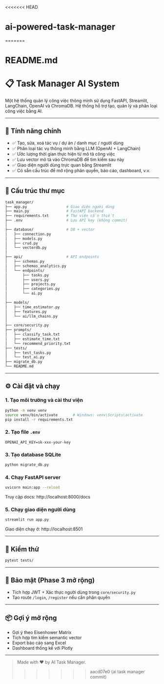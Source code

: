 <<<<<<< HEAD
# ai-powered-task-manager
=======
# README.md

# 📋 Task Manager AI System

Một hệ thống quản lý công việc thông minh sử dụng FastAPI, Streamlit, LangChain, OpenAI và ChromaDB. Hệ thống hỗ trợ tạo, quản lý và phân loại công việc bằng AI.

---

## 🚀 Tính năng chính

- ✅ Tạo, sửa, xoá tác vụ / dự án / danh mục / người dùng
- ✅ Phân loại tác vụ thông minh bằng LLM (OpenAI + LangChain)
- ✅ Ước lượng thời gian thực hiện từ mô tả công việc
- ✅ Lưu vector mô tả vào ChromaDB để tìm kiếm sau này
- ✅ Giao diện người dùng trực quan bằng Streamlit
- ✅ Có sẵn cấu trúc để mở rộng phân quyền, báo cáo, dashboard, v.v.

---

## 📁 Cấu trúc thư mục

```bash
task_manager/
├── app.py                  # Giao diện người dùng
├── main.py                 # FastAPI backend
├── requirements.txt        # Thư viện cần thiết
├── .env                    # Lưu API key (không commit)
│
├── database/               # DB + vector
│   ├── connection.py
│   ├── models.py
│   ├── crud.py
│   └── vectordb.py
│
├── api/                    # API endpoints
│   ├── schemas.py
│   ├── schemas_analytics.py
│   └── endpoints/
│       ├── tasks.py
│       ├── users.py
│       ├── projects.py
│       ├── categories.py
│       └── ai.py
│
├── models/
│   ├── time_estimator.py
│   ├── features.py
│   └── ai/llm_chains.py
│
├── core/security.py
├── prompts/
│   ├── classify_task.txt
│   ├── estimate_time.txt
│   └── recommend_priority.txt
├── tests/
│   ├── test_tasks.py
│   └── test_ai.py
├── migrate_db.py
└── README.md
```

---

## ⚙️ Cài đặt và chạy

### 1. Tạo môi trường và cài thư viện
```bash
python -m venv venv
source venv/bin/activate       # Windows: venv\Scripts\activate
pip install -r requirements.txt
```

### 2. Tạo file `.env`
```env
OPENAI_API_KEY=sk-xxx-your-key
```

### 3. Tạo database SQLite
```bash
python migrate_db.py
```

### 4. Chạy FastAPI server
```bash
uvicorn main:app --reload
```
Truy cập docs: http://localhost:8000/docs

### 5. Chạy giao diện người dùng
```bash
streamlit run app.py
```
Giao diện chạy ở: http://localhost:8501

---

## 🧪 Kiểm thử
```bash
pytest tests/
```

---

## 🔐 Bảo mật (Phase 3 mở rộng)
- Tích hợp JWT + Xác thực người dùng trong `core/security.py`
- Tạo route `/login`, `/register` nếu cần phân quyền

---

## 📦 Gợi ý mở rộng
- Gợi ý theo Eisenhower Matrix
- Tích hợp tìm kiếm semantic vector
- Export báo cáo sang Excel
- Dashboard thống kê với Plotly

---

> Made with ❤️ by AI Task Manager.
>>>>>>> aacd07e0 (ai task manager commit)

